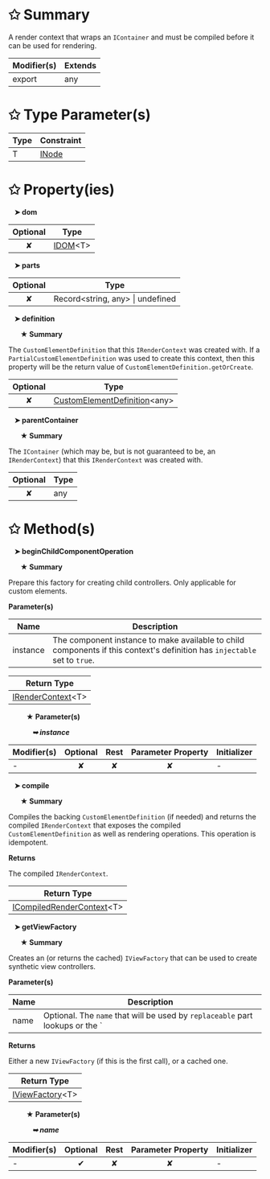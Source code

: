 # &#10025; Summary

A render context that wraps an `IContainer` and must be compiled before it can be used for rendering.

| Modifier(s)                            | Extends                                    |
|----------------------------------------|--------------------------------------------|
| export | any |

# &#10025; Type Parameter(s)

| Type | Constraint                               |
| ---- | ---------------------------------------- |
| T    | [INode](/runtime/interface/dom/inode.md) |

# &#10025; Property(ies)

&nbsp;&nbsp; **&#10148; dom**

| Optional                           | Type                         |
|:----------------------------------:|------------------------------|
| ✘ | [IDOM](/runtime/variable/dom/idom.md)&lt;T&gt; |

&nbsp;&nbsp; **&#10148; parts**

| Optional                           | Type                         |
|:----------------------------------:|------------------------------|
| ✘ | Record&lt;string, any&gt; &#124; undefined |

&nbsp;&nbsp; **&#10148; definition**

&nbsp;&nbsp;&nbsp;&nbsp;&nbsp; **&#9733; Summary**

The `CustomElementDefinition` that this `IRenderContext` was created with.
If a `PartialCustomElementDefinition` was used to create this context, then this property will be the return value of `CustomElementDefinition.getOrCreate`.

| Optional                           | Type                         |
|:----------------------------------:|------------------------------|
| ✘ | [CustomElementDefinition](/runtime/resources/class/custom-element/customelementdefinition.md)&lt;any&gt; |

&nbsp;&nbsp; **&#10148; parentContainer**

&nbsp;&nbsp;&nbsp;&nbsp;&nbsp; **&#9733; Summary**

The `IContainer` (which may be, but is not guaranteed to be, an `IRenderContext`) that this `IRenderContext` was created with.

| Optional                           | Type                         |
|:----------------------------------:|------------------------------|
| ✘ | any |

# &#10025; Method(s)

&nbsp;&nbsp; **&#10148; beginChildComponentOperation**

&nbsp;&nbsp;&nbsp;&nbsp;&nbsp; **&#9733; Summary**

Prepare this factory for creating child controllers. Only applicable for custom elements.

**Parameter(s)**

| Name     | Description                                                                                                                |
| -------- | -------------------------------------------------------------------------------------------------------------------------- |
| instance |  The component instance to make available to child components if this context's definition has `injectable` set to `true`. |

| Return Type                       |
|-----------------------------------|
| [IRenderContext](/runtime/templating/interface/render-context/irendercontext.md)&lt;T&gt; |

&nbsp;&nbsp;&nbsp;&nbsp;&nbsp;&nbsp;&nbsp;&nbsp; **&#9733; Parameter(s)**

&nbsp;&nbsp;&nbsp;&nbsp;&nbsp;&nbsp;&nbsp;&nbsp;&nbsp;&nbsp;&nbsp; _**&#10149; instance**_

| Modifier(s)                              | Optional                           | Rest                          | Parameter Property                          | Initializer                       |
|------------------------------------------|:----------------------------------:|:-----------------------------:|:-------------------------------------------:|-----------------------------------|
| - | ✘  | ✘ | ✘ | - |

&nbsp;&nbsp; **&#10148; compile**

&nbsp;&nbsp;&nbsp;&nbsp;&nbsp; **&#9733; Summary**

Compiles the backing `CustomElementDefinition` (if needed) and returns the compiled `IRenderContext` that exposes the compiled `CustomElementDefinition` as well as rendering operations.
This operation is idempotent.

**Returns**

The compiled `IRenderContext`.

| Return Type                       |
|-----------------------------------|
| [ICompiledRenderContext](/runtime/templating/interface/render-context/icompiledrendercontext.md)&lt;T&gt; |

&nbsp;&nbsp; **&#10148; getViewFactory**

&nbsp;&nbsp;&nbsp;&nbsp;&nbsp; **&#9733; Summary**

Creates an (or returns the cached) `IViewFactory` that can be used to create synthetic view controllers.

**Parameter(s)**

| Name | Description                                                                                                                                                                        |
| ---- | ---------------------------------------------------------------------------------------------------------------------------------------------------------------------------------- |
| name |  Optional. The `name` that will be used by `replaceable` part lookups or the `| view` value converter. Defaults to the `name` property of the passed-in `CustomElementDefinition`. |

**Returns**

Either a new `IViewFactory` (if this is the first call), or a cached one.

| Return Type                       |
|-----------------------------------|
| [IViewFactory](/runtime/interface/lifecycle/iviewfactory.md)&lt;T&gt; |

&nbsp;&nbsp;&nbsp;&nbsp;&nbsp;&nbsp;&nbsp;&nbsp; **&#9733; Parameter(s)**

&nbsp;&nbsp;&nbsp;&nbsp;&nbsp;&nbsp;&nbsp;&nbsp;&nbsp;&nbsp;&nbsp; _**&#10149; name**_

| Modifier(s)                              | Optional                           | Rest                          | Parameter Property                          | Initializer                       |
|------------------------------------------|:----------------------------------:|:-----------------------------:|:-------------------------------------------:|-----------------------------------|
| - | ✔  | ✘ | ✘ | - |